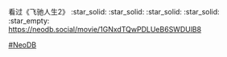 <p>看过《飞驰人生2》 :star_solid: :star_solid: :star_solid: :star_solid: :star_empty: <br /><a href="https://neodb.social/movie/1GNxdTQwPDLUeB6SWDUlB8" target="_blank" rel="nofollow noopener" translate="no"><span class="invisible">https://</span><span class="ellipsis">neodb.social/movie/1GNxdTQwPDL</span><span class="invisible">UeB6SWDUlB8</span></a></p><p><a href="https://e5n.cc/tags/NeoDB" class="mention hashtag" rel="tag">#<span>NeoDB</span></a></p>